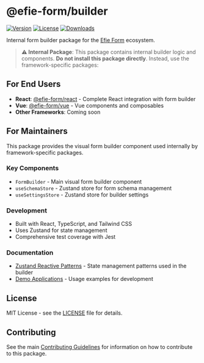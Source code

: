 # @efie-form/builder

[![Version](https://img.shields.io/npm/v/@efie-form/builder.svg?style=flat-square)](https://npmjs.com/package/@efie-form/builder)
[![License](https://img.shields.io/npm/l/@efie-form/builder.svg?style=flat-square)](https://npmjs.com/package/@efie-form/builder)
[![Downloads](https://img.shields.io/npm/dm/@efie-form/builder.svg?style=flat-square)](https://npmjs.com/package/@efie-form/builder)

Internal form builder package for the [Efie Form](https://github.com/pwkang/efie) ecosystem.

> **⚠️ Internal Package**: This package contains internal builder logic and components. **Do not install this package directly**. Instead, use the framework-specific packages:

## For End Users

- **React**: [@efie-form/react](https://www.npmjs.com/package/@efie-form/react) - Complete React integration with form builder
- **Vue**: [@efie-form/vue](https://www.npmjs.com/package/@efie-form/vue) - Vue components and composables  
- **Other Frameworks**: Coming soon

## For Maintainers

This package provides the visual form builder component used internally by framework-specific packages.

### Key Components
- `FormBuilder` - Main visual form builder component
- `useSchemaStore` - Zustand store for form schema management  
- `useSettingsStore` - Zustand store for builder settings

### Development
- Built with React, TypeScript, and Tailwind CSS
- Uses Zustand for state management
- Comprehensive test coverage with Jest

### Documentation
- [Zustand Reactive Patterns](docs/zustand-reactive-patterns.md) - State management patterns used in the builder
- [Demo Applications](../../demo/react/builder) - Usage examples for development

## License

MIT License - see the [LICENSE](LICENSE) file for details.

## Contributing

See the main [Contributing Guidelines](../../CONTRIBUTING.md) for information on how to contribute to this package.
